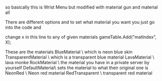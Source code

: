 so basically this is Wrist Menu but modified with material gun and material all

There are different options and to set what material you want you just go into the code and 

change x in this line to any of given materials
                                gameTable.Add("matIndex", X);

These are the materials 
BlueMaterial \ which is neon blue skin
TransparentMaterial \ which is a transparent blue material
LavaMaterial \ lava monke
RockMaterial \ the material you have in a private server by yourself
DefaultMaterial\ sets the material to what their original one is
NeonRed \ Neon red material
RedTransparent \ transparent red material
